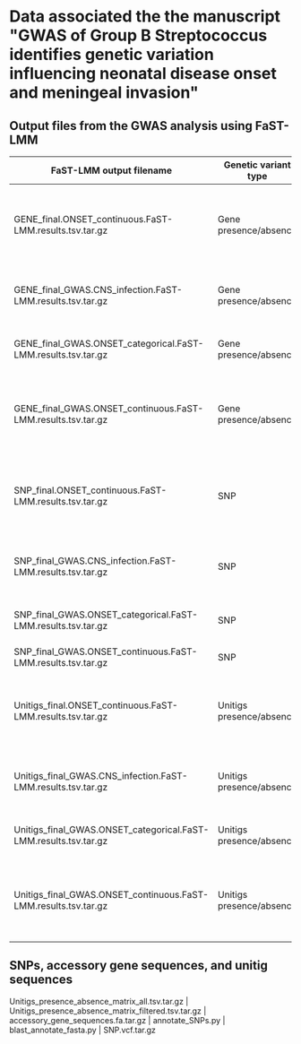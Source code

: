 # Data associated the the manuscript "GWAS of Group B Streptococcus identifies genetic variation influencing neonatal disease onset and meningeal invasion"

## Output files from the GWAS analysis using FaST-LMM
FaST-LMM output filename | Genetic variant type | Phenotype | Phenotype type | Description
-- | -- | -- | -- | --
GENE_final.ONSET_continuous.FaST-LMM.results.tsv.tar.gz | Gene presence/absence | Disease onset time (days from birth to GBS disease onset) | Continuous (transformed) |
GENE_final_GWAS.CNS_infection.FaST-LMM.results.tsv.tar.gz | Gene presence/absence | Meningeal (CNS) infection: Blood vs. CSF | Categorical (transformed) |
GENE_final_GWAS.ONSET_categorical.FaST-LMM.results.tsv.tar.gz | Gene presence/absence | Disease onset time (0-6 vs 7-89 days) | Categorical (transformed) |
GENE_final_GWAS.ONSET_continuous.FaST-LMM.results.tsv.tar.gz | Gene presence/absence | Disease onset time (days from birth to GBS disease onset) | Continuous (transformed) |
SNP_final.ONSET_continuous.FaST-LMM.results.tsv.tar.gz | SNP | Disease onset time (days from birth to GBS disease onset) | Continuous (transformed) |
SNP_final_GWAS.CNS_infection.FaST-LMM.results.tsv.tar.gz | SNP | Meningeal (CNS) infection: Blood vs. CSF | Categorical |
SNP_final_GWAS.ONSET_categorical.FaST-LMM.results.tsv.tar.gz | SNP | Disease onset time (0-6 vs 7-89 days) | Categorical (transformed) |
SNP_final_GWAS.ONSET_continuous.FaST-LMM.results.tsv.tar.gz | SNP | Disease onset time | Continuous (transformed) |
Unitigs_final.ONSET_continuous.FaST-LMM.results.tsv.tar.gz | Unitigs presence/absence | Disease onset time (days from birth to GBS disease onset) | Continuous (transformed) |
Unitigs_final_GWAS.CNS_infection.FaST-LMM.results.tsv.tar.gz | Unitigs presence/absence | Meningeal (CNS) infection: Blood vs. CSF | Categorical (transformed) |
Unitigs_final_GWAS.ONSET_categorical.FaST-LMM.results.tsv.tar.gz | Unitigs presence/absence | Disease onset time (0-6 vs 7-89 days) | Categorical (transformed) |
Unitigs_final_GWAS.ONSET_continuous.FaST-LMM.results.tsv.tar.gz | Unitigs presence/absence | Disease onset time (days from birth to GBS disease onset) | Continuous (transformed) |

## SNPs, accessory gene sequences, and unitig sequences
Unitigs_presence_absence_matrix_all.tsv.tar.gz | 
Unitigs_presence_absence_matrix_filtered.tsv.tar.gz | 
accessory_gene_sequences.fa.tar.gz | 
annotate_SNPs.py | 
blast_annotate_fasta.py | 
SNP.vcf.tar.gz

